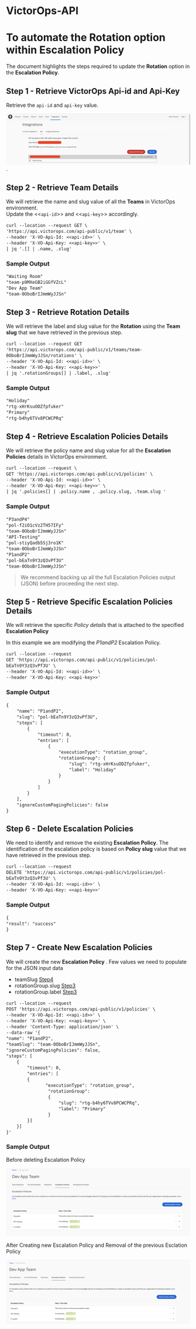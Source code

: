 # VictorOps-API

# To automate the Rotation option within Escalation Policy

The document highlights the steps required to update the **Rotation** option in the **Escalation Policy**.


## Step 1 - Retrieve VictorOps Api-id and Api-Key

Retrieve the `api-id` and `api-key` value.

![api-id and api-key](step1.png "api-id and api-key").

## Step 2 - Retrieve Team Details
We will retrieve the name and slug value of all the **Teams** in VictorOps environment.   
Update the <<`api-id`>> and <<`api-key`>> accordingly.
```
curl --location --request GET \
'https://api.victorops.com/api-public/v1/team' \
--header 'X-VO-Api-Id: <<api-id>>' \
--header 'X-VO-Api-Key: <<api-key>>' \
| jq '.[] | .name, .slug'
```
### Sample Output
```
"Waiting Room"
"team-p9MXeGB2iGGfVZcL"
"Dev App Team"
"team-0OboBrIJmmWyJJSn"
```
##  <a id="Step3"></a>Step 3 - Retrieve Rotation Details

We will retrieve the label and slug value for the **Rotation** using the **Team slug** that we have retrieved in the previous step.
```
curl --location --request GET 
'https://api.victorops.com/api-public/v1/teams/team-0OboBrIJmmWyJJSn/rotations' \
--header 'X-VO-Api-Id: <<api-id>>' \
--header 'X-VO-Api-Key: <<api-key>>' 
| jq '.rotationGroups[] | .label, .slug'
```

### Sample Output
```
"Holiday"
"rtg-xHrKsuODZfpfuker"
"Primary"
"rtg-b4hy6TVv8PCWCPRq"
```
 
## <a id="Step4"></a>Step 4 - Retrieve Escalation Policies Details

We will retrieve the policy name and slug value for all the **Escalation Policies** details in VictorOps environment.
```
curl --location --request \
GET 'https://api.victorops.com/api-public/v1/policies' \
--header 'X-VO-Api-Id: <<api-id>>' \
--header 'X-VO-Api-Key: <<api-key>>' \
| jq '.policies[] | .policy.name , .policy.slug, .team.slug '
```
### Sample Output
```
"P3andP4"
"pol-f2iO1cVz2TH57IFy"
"team-0OboBrIJmmWyJJSn"
"API-Testing"
"pol-stiyQadb5Sj3ro1K"
"team-0OboBrIJmmWyJJSn"
"P1andP2"
"pol-bEaTn9Y3zQ3vPf3U"
"team-0OboBrIJmmWyJJSn"
```

> We recommend backing up all the full Escalation Policies output (JSON)
> before proceeding the next step.


## Step 5 - Retrieve Specific Escalation Policies Details

We will retrieve the specific *Policy details* that is attached to the specified **Escalation Policy**

In this example we are modifying the *P1andP2* Escalation Policy.
```
curl --location --request 
GET 'https://api.victorops.com/api-public/v1/policies/pol-bEaTn9Y3zQ3vPf3U' \
--header 'X-VO-Api-Id: <<api-id>>' \
--header 'X-VO-Api-Key: <<api-key>>' 
```

### Sample Output
```
{
    "name": "P1andP2",
    "slug": "pol-bEaTn9Y3zQ3vPf3U",
    "steps": [
        {
            "timeout": 0,
            "entries": [
                {
                    "executionType": "rotation_group",
                    "rotationGroup": {
                        "slug": "rtg-xHrKsuODZfpfuker",
                        "label": "Holiday"
                    }
                }
            ]
        }
    ],
    "ignoreCustomPagingPolicies": false
}
```

## Step 6 - Delete Escalation Policies 

We need to identify and remove the existing **Escalation Policy**. The identification of the escalation policy is based on **Policy slug** value that we have retrieved in the previous step.
```
curl --location --request 
DELETE 'https://api.victorops.com/api-public/v1/policies/pol-bEaTn9Y3zQ3vPf3U' \
--header 'X-VO-Api-Id: <<api-id>>' \
--header 'X-VO-Api-Key: <<api-key>>'
```

### Sample Output
```
{
"result": "success"
}
```

## Step 7 - Create New Escalation Policies

We will create the new **Escalation Policy** . Few values we need to populate for the JSON input data


 - teamSlug  [Step4](#step-4---retrieve-escalation-policies-details)
 - rotationGroup.slug [Step3](#step-3---retrieve-rotation-details)
 - rotationGroup.label  [Step3](#step-3---retrieve-rotation-details)

```
curl --location --request 
POST 'https://api.victorops.com/api-public/v1/policies' \
--header 'X-VO-Api-Id: <<api-id>>' \
--header 'X-VO-Api-Key: <<api-key>>' \
--header 'Content-Type: application/json' \
--data-raw '{
"name": "P1andP2",
"teamSlug": "team-0OboBrIJmmWyJJSn",
"ignoreCustomPagingPolicies": false,
"steps": [
	{
		"timeout": 0,
		"entries": [
		{
		       "executionType": "rotation_group",
		        "rotationGroup": 
		        {
			        "slug": "rtg-b4hy6TVv8PCWCPRq",
			        "label": "Primary"
		        }
		}]
	}]
}'
```

### Sample Output

Before deleting Escalation Policy

![Before deleting Escalation Policy](pre.png "api-id and api-key")

After Creating new Escalation Policy and Removal of the previous Esclation Policy

![After Creating new Escalation Policy and Removal of the previous Esclation Policy](./post.png "api-id and api-key")
